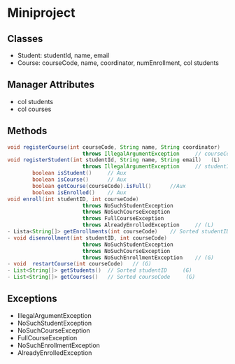 Miniproject
=====================


Classes
-------
- Student: studentId, name, email
- Course: courseCode, name, coordinator, numEnrollment, col students



Manager Attributes
------------------
- col students
- col courses



Methods
-------
```java
void registerCourse(int courseCode, String name, String coordinator)
                        throws IllegalArgumentException     // courseCode, name, coordinator   (L)
void registerStudent(int studentId, String name, String email)   (L)
                        throws IllegalArgumentException     // studentId, name, email     (L)
        boolean isStudent()     // Aux
        boolean isCourse()      // Aux
        boolean getCourse(courseCode).isFull()      //Aux
        boolean isEnrolled()    // Aux
void enroll(int studentID, int courseCode)  
                        throws NoSuchStudentException
                        throws NoSuchCourseException
                        throws FullCourseException
                        throws AlreadyEnrolledException     // (L)
- Lista<String[]> getEnrollments(int courseCode)    // Sorted studentID     (G)
- void disenrollment(int studentID, int courseCode)    
                        throws NoSuchStudentException
                        throws NoSuchCourseException
                        throws NoSuchEnrollmentException    // (G)
- void  restartCourse(int courseCode)   // (G)
- List<String[]> getStudents()  // Sorted studentID     (G)
- List<String[]> getCourses()   // Sorted courseCode     (G)
```



Exceptions
----------
- IllegalArgumentException   
- NoSuchStudentException
- NoSuchCourseException
- FullCourseException
- NoSuchEnrollmentException
- AlreadyEnrolledException
